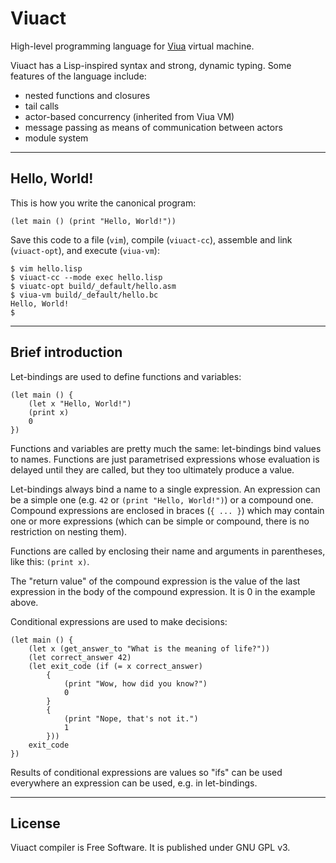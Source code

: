 # Viuact

High-level programming language for [Viua](https://viuavm.org) virtual machine.

Viuact has a Lisp-inspired syntax and strong, dynamic typing. Some features of
the language include:

- nested functions and closures
- tail calls
- actor-based concurrency (inherited from Viua VM)
- message passing as means of communication between actors 
- module system

----

## Hello, World!

This is how you write the canonical program:

    (let main () (print "Hello, World!"))

Save this code to a file (`vim`), compile (`viuact-cc`), assemble and
link (`viuact-opt`), and execute (`viua-vm`):

    $ vim hello.lisp
    $ viuact-cc --mode exec hello.lisp
    $ viuatc-opt build/_default/hello.asm
    $ viua-vm build/_default/hello.bc
    Hello, World!
    $

----

## Brief introduction

Let-bindings are used to define functions and variables:

    (let main () {
        (let x "Hello, World!")
        (print x)
        0
    })

Functions and variables are pretty much the same: let-bindings bind values to
names. Functions are just parametrised expressions whose evaluation is delayed
until they are called, but they too ultimately produce a value.

Let-bindings always bind a name to a single expression. An expression can be a
simple one (e.g. `42` or `(print "Hello, World!")`) or a compound one. Compound
expressions are enclosed in braces (`{ ... }`) which may contain one or more
expressions (which can be simple or compound, there is no restriction on nesting
them).

Functions are called by enclosing their name and arguments in parentheses, like
this: `(print x)`.

The "return value" of the compound expression is the value of the last
expression in the body of the compound expression. It is 0 in the example above.

Conditional expressions are used to make decisions:

    (let main () {
        (let x (get_answer_to "What is the meaning of life?"))
        (let correct_answer 42)
        (let exit_code (if (= x correct_answer)
            {
                (print "Wow, how did you know?")
                0
            }
            {
                (print "Nope, that's not it.")
                1
            }))
        exit_code
    })

Results of conditional expressions are values so "ifs" can be used everywhere an
expression can be used, e.g. in let-bindings.

----

## License

Viuact compiler is Free Software.
It is published under GNU GPL v3.
